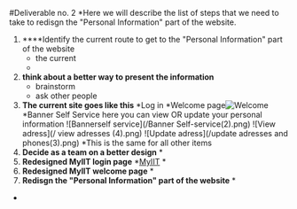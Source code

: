 #Deliverable no. 2
*Here we will describe the list of steps that we need to take to redisgn the "Personal Information" part of the website.
1. ****Identify the current route to get to the "Personal Information" part of the website
    * the current 
    *
2. **think about a better way to present the information**
    * brainstorm
    * ask other people
3. **The current site goes like this**
    *Log in 
    *Welcome page![Welcome](/welcomepage.png)
    *Banner Self Service here you can view OR update your personal information ![Bannerself service](/Banner Self-service(2).png) 
   ![View adress](/ view adresses (4).png)
   ![Update adress](/update adresses and phones(3).png) 
    *This is the same for all other items
4. **Decide as a team on a better design**
    * 
5. **Redesigned MyIIT login page**
    *[MyIIT](https://my.iit.edu/cp/home/displaylogin)
    * 
6. **Redesigned MyIIT welcome page**
    * 
7. **Redisgn the "Personal Information" part of the website**
    * 
*
